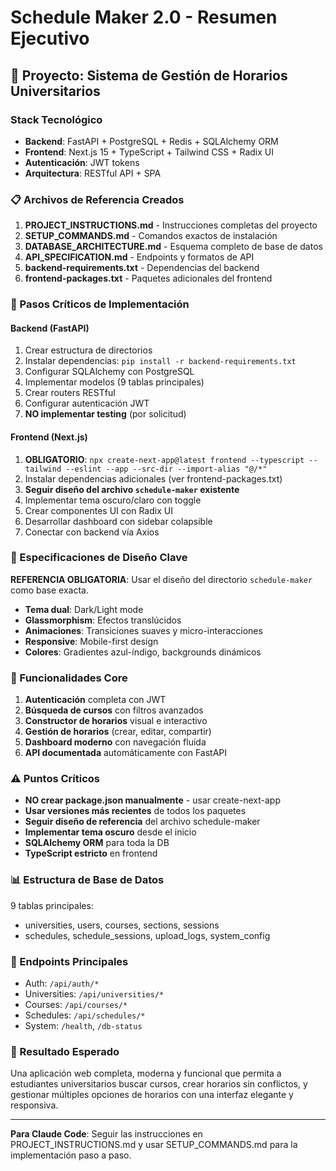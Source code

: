 # Schedule Maker 2.0 - Resumen Ejecutivo

## 🎯 Proyecto: Sistema de Gestión de Horarios Universitarios

### Stack Tecnológico
- **Backend**: FastAPI + PostgreSQL + Redis + SQLAlchemy ORM
- **Frontend**: Next.js 15 + TypeScript + Tailwind CSS + Radix UI
- **Autenticación**: JWT tokens
- **Arquitectura**: RESTful API + SPA

### 📋 Archivos de Referencia Creados

1. **PROJECT_INSTRUCTIONS.md** - Instrucciones completas del proyecto
2. **SETUP_COMMANDS.md** - Comandos exactos de instalación
3. **DATABASE_ARCHITECTURE.md** - Esquema completo de base de datos
4. **API_SPECIFICATION.md** - Endpoints y formatos de API
5. **backend-requirements.txt** - Dependencias del backend
6. **frontend-packages.txt** - Paquetes adicionales del frontend

### 🚀 Pasos Críticos de Implementación

#### Backend (FastAPI)
1. Crear estructura de directorios
2. Instalar dependencias: `pip install -r backend-requirements.txt`
3. Configurar SQLAlchemy con PostgreSQL
4. Implementar modelos (9 tablas principales)
5. Crear routers RESTful
6. Configurar autenticación JWT
7. **NO implementar testing** (por solicitud)

#### Frontend (Next.js)
1. **OBLIGATORIO**: `npx create-next-app@latest frontend --typescript --tailwind --eslint --app --src-dir --import-alias "@/*"`
2. Instalar dependencias adicionales (ver frontend-packages.txt)
3. **Seguir diseño del archivo `schedule-maker` existente**
4. Implementar tema oscuro/claro con toggle
5. Crear componentes UI con Radix UI
6. Desarrollar dashboard con sidebar colapsible
7. Conectar con backend vía Axios

### 🎨 Especificaciones de Diseño Clave

**REFERENCIA OBLIGATORIA**: Usar el diseño del directorio `schedule-maker` como base exacta.

- **Tema dual**: Dark/Light mode
- **Glassmorphism**: Efectos translúcidos
- **Animaciones**: Transiciones suaves y micro-interacciones
- **Responsive**: Mobile-first design
- **Colores**: Gradientes azul-índigo, backgrounds dinámicos

### 🔧 Funcionalidades Core

1. **Autenticación** completa con JWT
2. **Búsqueda de cursos** con filtros avanzados
3. **Constructor de horarios** visual e interactivo
4. **Gestión de horarios** (crear, editar, compartir)
5. **Dashboard moderno** con navegación fluida
6. **API documentada** automáticamente con FastAPI

### ⚠️ Puntos Críticos

- **NO crear package.json manualmente** - usar create-next-app
- **Usar versiones más recientes** de todos los paquetes
- **Seguir diseño de referencia** del archivo schedule-maker
- **Implementar tema oscuro** desde el inicio
- **SQLAlchemy ORM** para toda la DB
- **TypeScript estricto** en frontend

### 📊 Estructura de Base de Datos

9 tablas principales:
- universities, users, courses, sections, sessions
- schedules, schedule_sessions, upload_logs, system_config

### 🔗 Endpoints Principales

- Auth: `/api/auth/*`
- Universities: `/api/universities/*`
- Courses: `/api/courses/*`
- Schedules: `/api/schedules/*`
- System: `/health`, `/db-status`

### 🎯 Resultado Esperado

Una aplicación web completa, moderna y funcional que permita a estudiantes universitarios buscar cursos, crear horarios sin conflictos, y gestionar múltiples opciones de horarios con una interfaz elegante y responsiva.

---

**Para Claude Code**: Seguir las instrucciones en PROJECT_INSTRUCTIONS.md y usar SETUP_COMMANDS.md para la implementación paso a paso.

